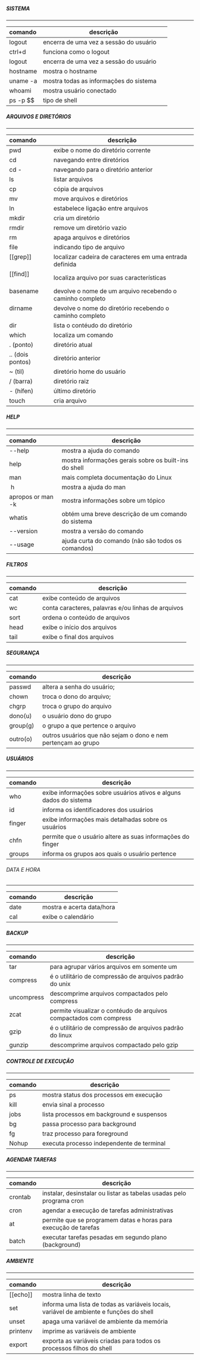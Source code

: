 
##### SISTEMA
***

|comando| descrição|
|:-----------|-----------|
| logout | encerra de uma vez a sessão do usuário      | 
| ctrl+d | funciona como o logout      | 
| logout | encerra de uma vez a sessão do usuário      | 
|hostname|mostra o hostname|
|uname -a|mostra todas as informações do sistema|
|whoami| mostra usuário conectado|
|ps -p \$\$|tipo de shell|


##### ARQUIVOS E DIRETÓRIOS
***

| comando | descrição |
|:------------|-----------|
| pwd| exibe o nome do diretório corrente|
|cd              | navegando entre diretórios|
|cd - | navegando para o diretório anterior|
|ls               | listar arquivos|
|cp               | cópia de arquivos|
|mv               | move arquivos e diretórios|
|ln               | estabelece ligação entre arquivos|
|mkdir            | cria um diretório|
|rmdir            | remove um diretório vazio|
|rm               | apaga arquivos e diretórios|
|file            | indicando tipo de arquivo|
|[[grep]]             | localizar cadeira de caracteres em uma entrada definida|
|[[find]]            | localiza arquivo por suas características|
|basename        | devolve o nome de um arquivo recebendo o caminho completo|
|dirname          | devolve o nome do diretório recebendo o caminho completo|
|dir              | lista o contéudo do diretório|
|which| localiza um comando|
|. (ponto)| diretório atual|
|.. (dois pontos) | diretório anterior|
|~ (til)        | diretório home do usuário|
|/ (barra)      | diretório raiz|
|- (hífen)       |último diretório|
|touch| cria arquivo|

##### HELP
***

|comando|descrição|
|:----|---|
| --help | mostra a ajuda do comando |
| help | mostra informações gerais sobre os built-ins do shell |
| man | mais completa documentação do Linux |
| h  | mostra a ajuda do man|
| apropos or man -k | mostra informações sobre um tópico|
| whatis | obtém uma breve descrição de um comando do sistema|
| --version | mostra a versão do comando|
| --usage | ajuda curta do comando (não são todos os comandos)|

##### FILTROS
***

|comando|descrição|
|:----|---|
| cat | exibe conteúdo de arquivos |
| wc | conta caracteres, palavras e/ou linhas de arquivos
| sort | ordena o conteúdo de arquivos
| head | exibe o início dos arquivos
| tail | exibe o final dos arquivos

##### SEGURANÇA
***

| comando | descrição |
|:-------|--------|
|passwd | altera a senha do usuário;                                  |
|chown| troca o dono do arquivo;
|chgrp | troca o grupo do arquivo
|dono(u) | o usuário dono do grupo
|group(g) | o grupo a que pertence o arquivo
|outro(o) | outros usuários que não sejam o dono e nem pertençam ao grupo

##### USUÁRIOS
***

| comando | descrição |
|:------|-------|
|who    | exibe informações sobre usuários ativos e alguns dados do sistema
|id     | informa os identificadores dos usuários
|finger | exibe informações mais detalhadas sobre os usuários
|chfn   | permite que o usuário altere as suas informações do finger
|groups | informa os grupos aos quais o usuário pertence

###### DATA E HORA
***

| comando | descrição |
|:----|----|
|date | mostra e acerta data/hora
|cal  | exibe o calendário

##### BACKUP
***

|comando|descrição|
|:-----|------|
|tar        | para agrupar vários arquivos em somente um|
|compress   | é o utilitário de compressão de arquivos padrão do unix|
|uncompress | descomprime arquivos compactados pelo compress|
|zcat       | permite visualizar o contéudo de arquivos compactados com compress|
|gzip       | é o utilitário de compressão de arquivos padrão do linux|
|gunzip     | descomprime arquivos compactado pelo gzip|

##### CONTROLE DE EXECUÇÃO
***

| comando | descrição |
|:-----|------|
| ps | mostra status dos processos em execução|
|kill  | envia sinal a processo
|jobs  | lista processos em background e suspensos
|bg    | passa processo para background
|fg    | traz processo para foreground
|Nohup | executa processo independente de terminal

##### AGENDAR TAREFAS
***

| comando | descrição |
|:-----|-----|
|crontab | instalar, desinstalar ou listar as tabelas usadas pelo programa cron
|cron | agendar a execução de tarefas administrativas
|at | permite que se programem datas e horas para execução de tarefas
|batch | executar tarefas pesadas em segundo plano (background)

##### AMBIENTE
***

|comando|descrição|
|--|--|
|[[echo]]| mostra linha de texto|
|set| informa uma lista de todas as variáveis locais, variável de ambiente e funções do shell|
|unset| apaga uma variável de ambiente da memória|
|printenv| imprime as variáveis de ambiente|
|export| exporta as variáveis criadas para todos os processos filhos do shell|





